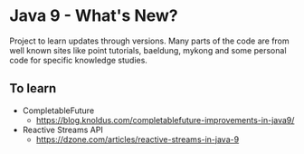 # Java 9 - What's New?
Project to learn updates through versions. Many parts of the code are from well known sites like point tutorials, baeldung, mykong and some personal code for specific knowledge studies.

## To learn
- CompletableFuture
  - https://blog.knoldus.com/completablefuture-improvements-in-java9/
- Reactive Streams API 
  - https://dzone.com/articles/reactive-streams-in-java-9
